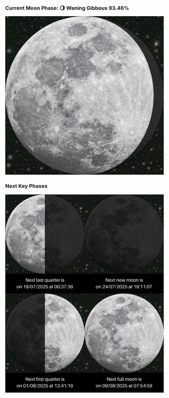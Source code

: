 ### Current Moon Phase: 🌖 Waning Gibbous 93.46%
![Moon Phase](moonphase.png)
### Next Key Phases
![Gallery](gallery.png)